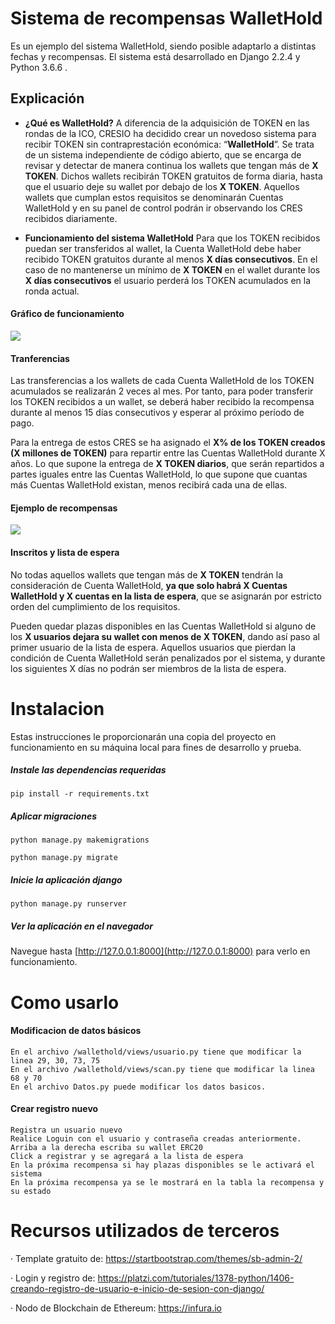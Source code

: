 # Sistema de recompensas WalletHold
Es un ejemplo del sistema WalletHold, siendo posible adaptarlo a distintas fechas y recompensas.
El sistema está desarrollado en Django 2.2.4 y Python 3.6.6 .


## Explicación

- **¿Qué es WalletHold?**
A diferencia de la adquisición de TOKEN en las rondas de la ICO, CRESIO ha decidido crear un novedoso sistema para recibir TOKEN sin contraprestación económica: “**WalletHold**”. Se trata de un sistema independiente de código abierto, que se encarga de revisar y detectar de manera continua los wallets que tengan más de **X TOKEN**. Dichos wallets recibirán TOKEN gratuitos de forma diaria, hasta que el usuario deje su wallet por debajo de los **X TOKEN**. Aquellos wallets que cumplan estos requisitos se denominarán Cuentas WalletHold y en su panel de control podrán ir observando los CRES recibidos diariamente.


- **Funcionamiento del sistema WalletHold**
Para que los TOKEN recibidos puedan ser transferidos al wallet, la Cuenta WalletHold debe haber recibido TOKEN gratuitos durante al menos **X días consecutivos**. En el caso de no mantenerse un mínimo de **X TOKEN** en el wallet durante los **X días consecutivos** el usuario perderá los TOKEN acumulados en la ronda actual.


#### Gráfico de funcionamiento

![](https://cresio.io/wallethold_cresio.jpg)

#### Tranferencias
Las transferencias a los wallets de cada Cuenta WalletHold de los TOKEN acumulados se realizarán 2 veces al mes.
Por tanto, para poder transferir los TOKEN recibidos a un wallet, se deberá haber recibido la recompensa durante al menos 15 días consecutivos y esperar al próximo período de pago. 

Para la entrega de estos CRES se ha asignado el **X% de los TOKEN creados (X millones de TOKEN)** para repartir entre las Cuentas WalletHold durante X años.
Lo que supone la entrega de **X TOKEN diarios**, que serán repartidos a partes iguales entre las Cuentas WalletHold, lo que supone que cuantas más Cuentas WalletHold existan, menos recibirá cada una de ellas.


#### Ejemplo de recompensas
![](https://cresio.io/ejemplo_wallethold.jpg)

#### Inscritos y lista de espera
No todas aquellos wallets que tengan más de **X TOKEN** tendrán la consideración de Cuenta WalletHold, **ya que solo habrá X Cuentas WalletHold y X cuentas en la lista de espera**, que se asignarán por estricto orden del cumplimiento de los requisitos.

Pueden quedar plazas disponibles en las Cuentas WalletHold si alguno de los **X usuarios dejara su wallet con menos de X TOKEN**, dando así paso al primer usuario de la lista de espera. Aquellos usuarios que pierdan la condición de Cuenta WalletHold serán penalizados por el sistema, y durante los siguientes X días no podrán ser miembros de la lista de espera.


# Instalacion
Estas instrucciones le proporcionarán una copia del proyecto en funcionamiento en su máquina local para fines de desarrollo y prueba. 

##### Instale las dependencias requeridas 
`pip install -r requirements.txt`

##### Aplicar migraciones
`python manage.py makemigrations`

`python manage.py migrate`

##### Inicie la aplicación django
`python manage.py runserver`

##### Ver la aplicación en el navegador
Navegue hasta [http://127.0.0.1:8000](http://127.0.0.1:8000) para verlo en funcionamiento.

# Como usarlo

#### Modificacion de datos básicos
	En el archivo /wallethold/views/usuario.py tiene que modificar la linea 29, 30, 73, 75
	En el archivo /wallethold/views/scan.py tiene que modificar la linea 68 y 70
	En el archivo Datos.py puede modificar los datos basicos.
	
#### Crear registro nuevo
	Registra un usuario nuevo 
	Realice Loguin con el usuario y contraseña creadas anteriormente.
	Arriba a la derecha escriba su wallet ERC20
	Click a registrar y se agregará a la lista de espera
	En la próxima recompensa si hay plazas disponibles se le activará el sistema
	En la próxima recompensa ya se le mostrará en la tabla la recompensa y su estado

# Recursos utilizados de terceros
· Template gratuito de: https://startbootstrap.com/themes/sb-admin-2/

· Login y registro de: https://platzi.com/tutoriales/1378-python/1406-creando-registro-de-usuario-e-inicio-de-sesion-con-django/

· Nodo de Blockchain de Ethereum: https://infura.io


